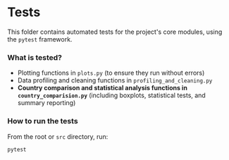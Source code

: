 # Tests

This folder contains automated tests for the project's core modules, using the `pytest` framework.

### What is tested?

- Plotting functions in `plots.py` (to ensure they run without errors)
- Data profiling and cleaning functions in `profiling_and_cleaning.py`
- **Country comparison and statistical analysis functions in `country_comparision.py`** (including boxplots, statistical tests, and summary reporting)

### How to run the tests

From the root or `src` directory, run:

```sh
pytest
```